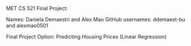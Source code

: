 MET CS 521 Final Project:

Names: Daniela Demaestri and Alex Mao
GitHub usernames: ddemaest-bu and alexmao0501

Final Project Option:
Predicting Housing Prices (Linear Regression)
